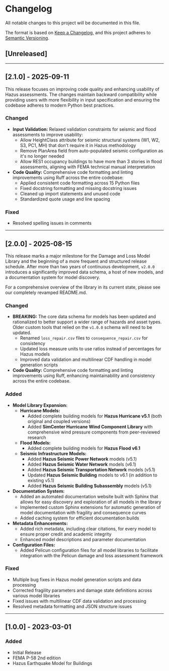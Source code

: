 # Changelog

All notable changes to this project will be documented in this file.

The format is based on [Keep a Changelog](https://keepachangelog.com/en/1.0.0/),
and this project adheres to [Semantic Versioning](https://semver.org/spec/v2.0.0.html).

## [Unreleased]

---

## [2.1.0] - 2025-09-11

This release focuses on improving code quality and enhancing usability of Hazus assessments. The changes maintain backward compatibility while providing users with more flexibility in input specification and ensuring the codebase adheres to modern Python best practices.

### Changed
- **Input Validation:** Relaxed validation constraints for seismic and flood assessments to improve usability:
    - Allow HeightClass attribute for seismic structural systems (W1, W2, S3, PC1, MH) that don't require it in Hazus methodology
    - Remove PlanArea field from auto-populated seismic configuration as it's no longer needed
    - Allow RES1 occupancy buildings to have more than 3 stories in flood assessments, aligning with FEMA technical manual interpretation
- **Code Quality:** Comprehensive code formatting and linting improvements using Ruff across the entire codebase:
    - Applied consistent code formatting across 15 Python files
    - Fixed docstring formatting and missing docstring issues
    - Cleaned up import statements and unused code
    - Standardized quote usage and line spacing

### Fixed
- Resolved spelling issues in comments

---

## [2.0.0] - 2025-08-15

This release marks a major milestone for the Damage and Loss Model Library and the beginning of a more frequent and structured release schedule. After more than two years of continuous development, `v2.0.0` introduces a significantly improved data schema, a host of new models, and a documentation system for model discovery.

For a comprehensive overview of the library in its current state, please see our completely revamped README.md.

### Changed
- **BREAKING:** The core data schema for models has been updated and rationalized to better support a wider range of hazards and asset types. Older custom tools that relied on the `v1.0.0` schema will need to be updated.
    - Renamed `loss_repair.csv` files to `consequence_repair.csv` for consistency
    - Updated loss measure units to use ratios instead of percentages for Hazus models
    - Improved data validation and multilinear CDF handling in model generation scripts
- **Code Quality:** Comprehensive code formatting and linting improvements using Ruff, enhancing maintainability and consistency across the entire codebase.

### Added
- **Model Library Expansion:**
    - **Hurricane Models:**
        - Added complete building models for **Hazus Hurricane v5.1** (both original and coupled versions)
        - Added **SimCenter Hurricane Wind Component Library** with comprehensive wind pressure components from peer-reviewed research
    - **Flood Models:**
        - Added complete building models for **Hazus Flood v6.1**
    - **Seismic Infrastructure Models:**
        - Added **Hazus Seismic Power Network** models (v5.1)
        - Added **Hazus Seismic Water Network** models (v6.1) 
        - Added **Hazus Seismic Transportation Network** models (v5.1)
        - Updated **Hazus Seismic Building** models to v6.1 (in addition to existing v5.1)
        - Added **Hazus Seismic Building Subassembly** models (v5.1)
- **Documentation System:**
    - Added an automated documentation website built with Sphinx that allows for easy discovery and exploration of all models in the library
    - Implemented custom Sphinx extensions for automatic generation of model documentation with fragility and consequence curves
    - Added caching system for efficient documentation builds
- **Metadata Enhancements:**
    - Added rich metadata, including clear citations, for every model to ensure proper credit and academic integrity
    - Enhanced model descriptions and parameter documentation
- **Configuration Files:**
    - Added Pelicun configuration files for all model libraries to facilitate integration with the Pelicun damage and loss assessment framework

### Fixed
- Multiple bug fixes in Hazus model generation scripts and data processing
- Corrected fragility parameters and damage state definitions across various model libraries
- Fixed issues with multilinear CDF data validation and processing
- Resolved metadata formatting and JSON structure issues

---

## [1.0.0] - 2023-03-01

### Added
- Initial Release
- FEMA P-58 2nd edition
- Hazus Earthquake Model for Buildings